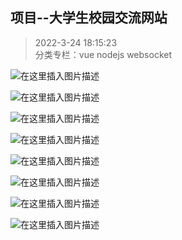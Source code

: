 ## 项目--大学生校园交流网站
> 2022-3-24 18:15:23 
<br>分类专栏：vue nodejs websocket

![在这里插入图片描述](https://img-blog.csdnimg.cn/aed5772be1b441cbb4a9c319b5b60750.png#pic_center)

![在这里插入图片描述](https://img-blog.csdnimg.cn/80eeec21816946c3a4c9d4d5efd93841.png#pic_center)

![在这里插入图片描述](https://img-blog.csdnimg.cn/96394a6de4964f58aa26f82afd29dbc3.png#pic_center)

![在这里插入图片描述](https://img-blog.csdnimg.cn/2b6124ac0eca4134b49fde7ce0418d6a.png#pic_center)

![在这里插入图片描述](https://img-blog.csdnimg.cn/4dc2927109414b23acfce077da6afc2a.png#pic_center)

![在这里插入图片描述](https://img-blog.csdnimg.cn/4ee762f57b474fa1bd2c3afaf7cf1923.png#pic_center)

![在这里插入图片描述](https://img-blog.csdnimg.cn/77dd60f0d91f4bcab8fbe8a6e81bc473.png#pic_center)

![在这里插入图片描述](https://img-blog.csdnimg.cn/9bb83b9a1d964b5a87d407d54006748d.png#pic_center)
